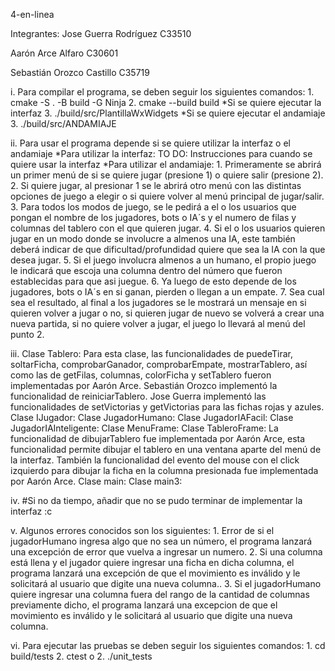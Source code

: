 4-en-linea

Integrantes:
Jose Guerra Rodríguez C33510

Aarón Arce Alfaro C30601

Sebastián Orozco Castillo C35719

i. Para compilar el programa, se deben seguir los siguientes comandos:
    1. cmake -S . -B build -G Ninja
    2. cmake --build build
*Si se quiere ejecutar la interfaz
    3. ./build/src/PlantillaWxWidgets
*Si se quiere ejecutar el andamiaje
    3. ./build/src/ANDAMIAJE

ii. Para usar el programa depende si se quiere utilizar la interfaz o el andamiaje
*Para utilizar la interfaz:
    TO DO: Instrucciones para cuando se quiere usar la interfaz
*Para utilizar el andamiaje:
    1. Primeramente se abrirá un primer menú de si se quiere jugar (presione 1) o quiere salir (presione 2).
    2. Si quiere jugar, al presionar 1 se le abrirá otro menú con las distintas opciones de juego a elegir o si quiere volver al menú principal de jugar/salir.
    3. Para todos los modos de juego, se le pedirá a el o los usuarios que pongan el nombre de los jugadores, bots o IA´s y el numero de filas y columnas del tablero con el que quieren jugar.
    4. Si el o los usuarios quieren jugar en un modo donde se involucre a almenos una IA, este también deberá indicar de que dificultad/profundidad quiere que sea la IA con la que desea jugar.
    5. Si el juego involucra almenos a un humano, el propio juego le indicará que escoja una columna dentro del número que fueron establecidas para que asi juegue.
    6. Ya luego de esto depende de los jugadores, bots o IA´s en si ganan, pierden o llegan a un empate.
    7. Sea cual sea el resultado, al final a los jugadores se le mostrará un mensaje en si quieren volver a jugar o no, si quieren jugar de nuevo se volverá a crear una nueva partida, si no quiere volver a jugar, el juego lo llevará al menú del punto 2.

iii.
Clase Tablero:
    Para esta clase, las funcionalidades de puedeTirar, soltarFicha, comprobarGanador, comprobarEmpate, mostrarTablero, así como las de getFilas, columnas, colorFicha y setTablero fueron implementadas por Aarón Arce.
    Sebastián Orozco implementó la funcionalidad de reiniciarTablero.
    Jose Guerra implementó las funcionalidades de setVictorias y getVictorias para las fichas rojas y azules.
Clase IJugador:
Clase JugadorHumano:
Clase JugadorIAFacil:
Clase JugadorIAInteligente:
Clase MenuFrame:
Clase TableroFrame:
    La funcionalidad de dibujarTablero fue implementada por Aarón Arce, esta funcionalidad permite dibujar el tablero en una ventana aparte del menú de la interfaz.
    También la funcionalidad del evento del mouse con el click izquierdo para dibujar la ficha en la columna presionada fue implementada por Aarón Arce.
Clase main:
Clase main3:

iv.
#Si no da tiempo, añadir que no se pudo terminar de implementar la interfaz :c

v. Algunos errores conocidos son los siguientes:
    1. Error de si el jugadorHumano ingresa algo que no sea un número, el programa lanzará una excepción de error que vuelva a ingresar un numero.
    2. Si una columna está llena y el jugador quiere ingresar una ficha en dicha columna, el programa lanzará una excepción de que el movimiento es inválido y le solicitará al usuario que digite una nueva columna..
    3. Si el jugadorHumano quiere ingresar una columna fuera del rango de la cantidad de columnas previamente dicho, el programa lanzará una excepcion de que el movimiento es inválido y le solicitará al usuario que digite una nueva columna.

vi. Para ejecutar las pruebas se deben seguir los siguientes comandos:
    1. cd build/tests
    2. ctest
    o
    2. ./unit_tests

